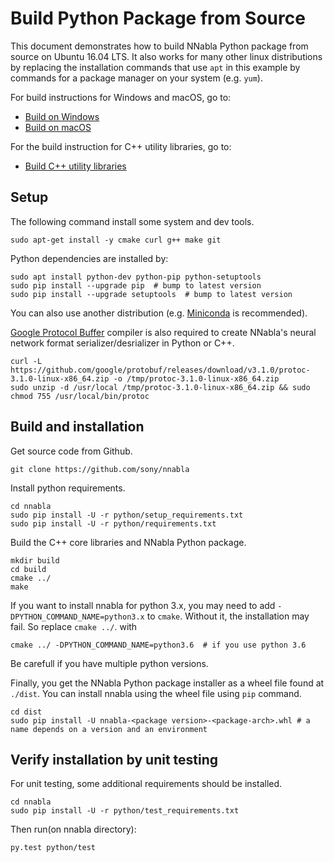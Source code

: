 # Build Python Package from Source

This document demonstrates how to build NNabla Python package from source on Ubuntu 16.04 LTS. It also works for many other linux distributions by replacing the installation commands that use `apt` in this example by commands for a package manager on your system (e.g. `yum`). 

For build instructions for Windows and macOS, go to:

* [Build on Windows](build_windows.md)
* [Build on macOS](build_macos.md)

For the build instruction for C++ utility libraries, go to:

* [Build C++ utility libraries](build_cpp_utils.md)


## Setup

The following command install some system and dev tools.

```shell
sudo apt-get install -y cmake curl g++ make git
```

Python dependencies are installed by:

```shell
sudo apt install python-dev python-pip python-setuptools
sudo pip install --upgrade pip  # bump to latest version
sudo pip install --upgrade setuptools  # bump to latest version
```

You can also use another distribution (e.g. [Miniconda](https://conda.io/miniconda.html) is recommended).

[Google Protocol Buffer](https://github.com/google/protobuf) compiler is also required to create NNabla's neural network format serializer/desrializer in Python or C++.

```shell
curl -L https://github.com/google/protobuf/releases/download/v3.1.0/protoc-3.1.0-linux-x86_64.zip -o /tmp/protoc-3.1.0-linux-x86_64.zip
sudo unzip -d /usr/local /tmp/protoc-3.1.0-linux-x86_64.zip && sudo chmod 755 /usr/local/bin/protoc
```

## Build and installation

Get source code from Github.

```shell
git clone https://github.com/sony/nnabla
```

Install python requirements.

```shell
cd nnabla
sudo pip install -U -r python/setup_requirements.txt
sudo pip install -U -r python/requirements.txt
```

Build the C++ core libraries and NNabla Python package.

```shell
mkdir build
cd build
cmake ../
make
```

If you want to install nnabla for python 3.x, you may need to add `-DPYTHON_COMMAND_NAME=python3.x` to `cmake`. Without it, the installation may fail.
So replace `cmake ../`. with

```shell
cmake ../ -DPYTHON_COMMAND_NAME=python3.6  # if you use python 3.6
```

Be carefull if you have multiple python versions.

Finally, you get the NNabla Python package installer as a wheel file found at `./dist`. You can install nnabla using the wheel file using `pip` command.

```shell
cd dist
sudo pip install -U nnabla-<package version>-<package-arch>.whl # a name depends on a version and an environment
```

## Verify installation by unit testing

For unit testing, some additional requirements should be installed.

```shell
cd nnabla
sudo pip install -U -r python/test_requirements.txt
```

Then run(on nnabla directory):

```
py.test python/test
```
